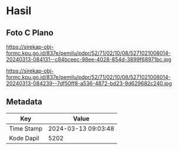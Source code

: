 # Hasil

## Foto C Plano

https://sirekap-obj-formc.kpu.go.id/837e/pemilu/pdpr/52/71/02/10/08/5271021008014-20240313-084131--c84bceec-98ee-4028-854d-3899f68971bc.jpg

https://sirekap-obj-formc.kpu.go.id/837e/pemilu/pdpr/52/71/02/10/08/5271021008014-20240313-084239--7df50ff8-a536-4872-bd23-9d629682c240.jpg


## Metadata

| Key        | Value               |
| ---------- | ------------------- |
| Time Stamp | 2024-03-13 09:03:48 |
| Kode Dapil | 5202                |



